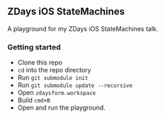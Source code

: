 ## ZDays iOS StateMachines

A playground for my ZDays iOS StateMachines talk.

### Getting started

* Clone this repo
* `cd` into the repo directory
* Run `git submodule init`
* Run `git submodule update --recursive`
* Open `zdaysform.workspace`
* Build `cmd+B`
* Open and run the playground.
